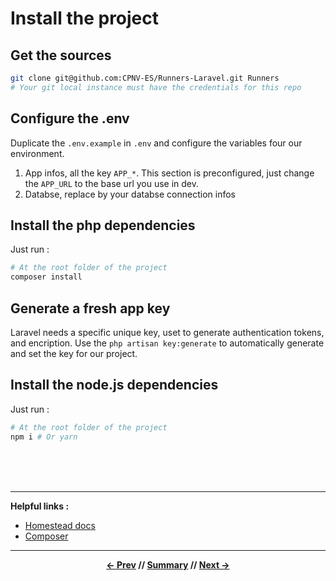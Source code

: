 # Install the project

## Get the sources

```sh
git clone git@github.com:CPNV-ES/Runners-Laravel.git Runners
# Your git local instance must have the credentials for this repo
```

## Configure the .env

Duplicate the `.env.example` in `.env` and configure the variables four our environment.

1. App infos, all the key `APP_*`. This section is preconfigured, just change the `APP_URL` to the base url you use in dev.
2. Databse, replace by your databse connection infos

## Install the php dependencies

Just run :
```bash
# At the root folder of the project
composer install
```

## Generate a fresh app key

Laravel needs a specific unique key, uset to generate authentication tokens, and encription. Use the `php artisan key:generate` to automatically generate and set the key for our project.

## Install the node.js dependencies

Just run :
```bash
# At the root folder of the project
npm i # Or yarn
```


<br>
<br>
<br>
<hr>

**Helpful links :**
* [Homestead docs](https://laravel.com/docs/5.5/homestead)
* [Composer](https://getcomposer.org/)

<hr>
<div align="center">

**[<- Prev](1_requirements.md) // [Summary](../README.md) // [Next ->](3_homestead.md)**

</div>